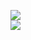 [![](https://img.shields.io/badge/Made%20With-Github%20Spray-lightgrey.svg?style=for-the-badge&logo=github)](https://github.com/Annihil/github-spray#1076)  
[![](https://i.imgur.com/2DrTn0Z.gif)](https://github.com/Annihil/github-spray)